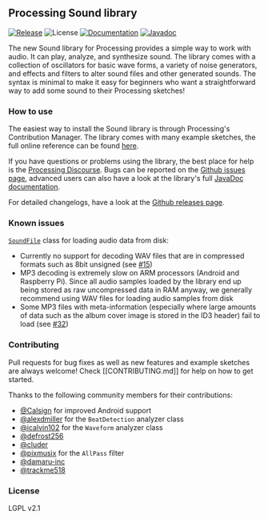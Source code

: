 ## Processing Sound library

[![Release](https://img.shields.io/github/v/release/processing/processing-sound?sort=semver)](https://github.com/processing/processing-sound/releases) ![License](https://img.shields.io/github/license/processing/processing-sound) [![Documentation](https://img.shields.io/badge/Docs-processing.org-black)](https://www.processing.org/reference/libraries/sound/) [![Javadoc](https://img.shields.io/badge/Docs-Javadoc-lightgray)](https://processing.github.io/processing-sound/)

The new Sound library for Processing provides a simple way to work with audio. It can play, analyze, and synthesize sound. The library comes with a collection of oscillators for basic wave forms, a variety of noise generators, and effects and filters to alter sound files and other generated sounds. The syntax is minimal to make it easy for beginners who want a straightforward way to add some sound to their Processing sketches!

### How to use

The easiest way to install the Sound library is through Processing's Contribution Manager. The library comes with many example sketches, the full online reference can be found [here](https://www.processing.org/reference/libraries/sound/).

If you have questions or problems using the library, the best place for help is the [Processing Discourse](https://discourse.processing.org/). Bugs can be reported on the [Github issues page](https://github.com/processing/processing-sound/issues), advanced users can also have a look at the library's full [JavaDoc documentation](https://processing.github.io/processing-sound/index.html?processing/sound/package-summary.html).

For detailed changelogs, have a look at the [Github releases page](https://github.com/processing/processing-sound/releases).

### Known issues

[`SoundFile`](https://processing.org/reference/libraries/sound/SoundFile.html) class for loading audio data from disk:
* Currently no support for decoding WAV files that are in compressed formats such as 8bit unsigned (see [#15](/../../issues/15))
* MP3 decoding is extremely slow on ARM processors (Android and Raspberry Pi). Since all audio samples loaded by the library end up being stored as raw uncompressed data in RAM anyway, we generally recommend using WAV files for loading audio samples from disk
* Some MP3 files with meta-information (especially where large amounts of data such as the album cover image is stored in the ID3 header) fail to load (see [#32](/../../issues/32))

### Contributing

Pull requests for bug fixes as well as new features and example sketches are always welcome! Check [[CONTRIBUTING.md]] for help on how to get started.

Thanks to the following community members for their contributions:

* [@Calsign](https://github.com/Calsign) for improved Android support
* [@alexdmiller](https://github.com/alexdmiller) for the `BeatDetection` analyzer class
* [@icalvin102](https://github.com/icalvin102) for the `Waveform` analyzer class
* [@defrost256](https://github.com/defrost256)
* [@cluder](https://github.com/cluder)
* [@pixmusix](https://github.com/pixmusix) for the `AllPass` filter
* [@damaru-inc](https://github.com/damaru-inc)
* [@trackme518](https://github.com/trackme518)

### License

LGPL v2.1
